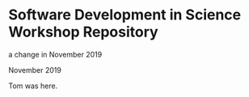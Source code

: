 # Software Development in Science Workshop Repository

a change in November 2019

November 2019


Tom was here.

